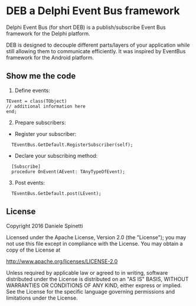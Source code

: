 # DEB a Delphi Event Bus framework
Delphi Event Bus (for short DEB) is a publish/subscribe Event Bus framework for the Delphi platform.

DEB is designed to decouple different parts/layers of your application while still allowing them to communicate efficiently.
It was inspired by EventBus framework for the Android platform.

## Show me the code
1. Define events:
  ```delphi
TEvent = class(TObject)
// additional information here
end;
  ```
2. Prepare subscribers:
 * Register your subscriber:
```delphi
  TEventBus.GetDefault.RegisterSubscriber(self);
```
 * Declare your subscribing method:
```delphi
  [Subscribe]
  procedure OnEvent(AEvent: TAnyTypeOfEvent);
```
3. Post events:
```delphi
  TEventBus.GetDefault.post(LEvent);
```

## License
  Copyright 2016 Daniele Spinetti

  Licensed under the Apache License, Version 2.0 (the "License");
  you may not use this file except in compliance with the License.
  You may obtain a copy of the License at

  http://www.apache.org/licenses/LICENSE-2.0

  Unless required by applicable law or agreed to in writing, software
  distributed under the License is distributed on an "AS IS" BASIS,
  WITHOUT WARRANTIES OR CONDITIONS OF ANY KIND, either express or implied.
  See the License for the specific language governing permissions and
  limitations under the License.
